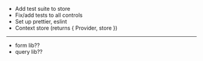 - Add test suite to store
- Fix/add tests to all controls
- Set up prettier, eslint
- Context store (returns { Provider, store })
---
- form lib??
- query lib??